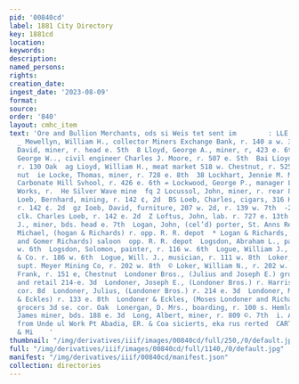 ```yaml
---
pid: '00840cd'
label: 1881 City Directory
key: 1881cd
location: 
keywords: 
description: 
named_persons: 
rights: 
creation_date: 
ingest_date: '2023-08-09'
format: 
source: 
order: '840'
layout: cmhc_item
text: 'Ore and Bullion Merchants, ods si Weis tet sent im        : LLE 192 LON  :
  _ Mewellyn, William H., collector Miners Exchange Bank, r. 140 a w. 3d  = Lloyd,
  David, miner, r. head e. 5th  8 Lloyd, George A., miner, r, 423 e. 6th  z Lloyd,
  George W.., civil engineer Charles J. Moore, r. 507 e. Sth  Bai Lioyd, John, miner,
  r. 130 Oak  ag Lioyd, William H., meat market 518 w. Chestnut, r. 525 w. Chest =
  nut  ie Locke, Thomas, miner, r. 728 e. 8th  38 Lockhart, Jennie M. Misa, prin.
  Carbonate Hill Svhool, r. 426 e. 6th = Lockwood, George P., manager Lake Co. Sampling
  Works, r.  He Silver Wave mine  fq 2 Locussol, John, miner, r. rear 818 c. 6th  [jz
  Loeb, Bernhard, mining, r. 142 ¢, 2d  BS Loeb, Charles, cigars, 316 Harrison av.
  r. 142 ¢. 2d  gz Ioeb, David, furniture, 207 w. 2d, r. 139 w. 7th  -2 Loeb, William,
  clk. Charles Loeb, r. 142 e. 2d  Z Loftus, John, lab. r. 727 e. 13th  Loftus, Michael
  J., miner, bds. head e. 7th  Logan, John, (cel’d) porter, St. Anns Rest  Logan,
  Michael, (hogan & Richards) r. opp. R. R. depot  * Logan & Richards, (Michael Logan
  and Gomer Richards) saloon  opp. R. R. depot  Logsdon, Abraham L., painter, r. 116
  w. 6th  Logsdon, Solomon, painter, r. 116 w. 6th  Logue, William J., with C. Visscher
  & Co. r. 186 w. 6th  Logue, Will. J., musician, r. 111 w. 8th  Loker, James R.,
  supt. Meyer Mining Co, r. 202 w. 8th  © Loker, William N., r. 202 w. 8th  Lomeister,
  Frank, r. 151 e, Chestnut  Londoner Bros., (Julius and Joseph E.) grocers wholesale
  and retail 214-e. 3d  Londoner, Joseph E., (Londoner Bros.) r. Harrison av. nw.
  cor. 8d  Londoner, Julius, (Londoner Bros.) r. 214 e. 3d  Londoner, Moses, (Londoner
  & Eckles) r. 133 e. 8th  Londoner & Eckles, (Moses Londoner and Richard A. Eckles)
  grocers 3d se. cor. Oak  Lonergan, D. Mrs., boarding, r. 100 s. Hemlock  Lonergan,
  James miner, bds. 188 e. 3d  Long, Albert, miner, r. 809 ©. 7th  i. A . Samples
  from Unde ul Work Pt Abadia, ER. & Coa sicierts, eka rus rerted  CARTHY, 7*°  MANVILLE
  & Mi    '
thumbnail: "/img/derivatives/iiif/images/00840cd/full/250,/0/default.jpg"
full: "/img/derivatives/iiif/images/00840cd/full/1140,/0/default.jpg"
manifest: "/img/derivatives/iiif/00840cd/manifest.json"
collection: directories
---
```

